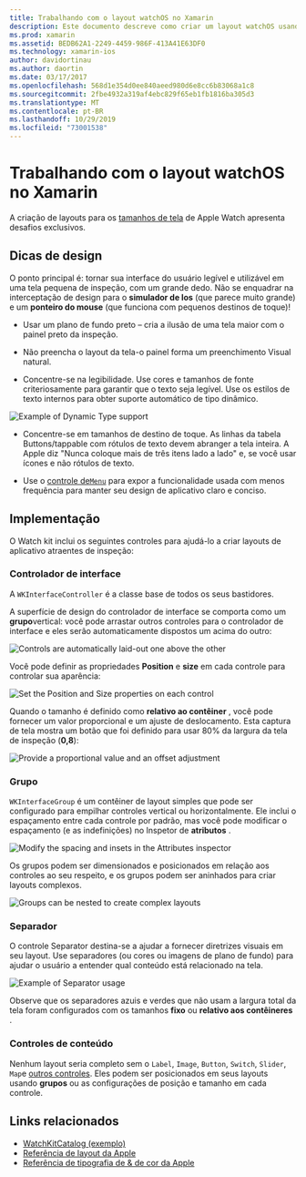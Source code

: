 ```yaml
---
title: Trabalhando com o layout watchOS no Xamarin
description: Este documento descreve como criar um layout watchOS usando o Xamarin. Ele aborda os controladores de interface, grupos, separadores e controles de conteúdo.
ms.prod: xamarin
ms.assetid: BEDB62A1-2249-4459-986F-413A41E63DF0
ms.technology: xamarin-ios
author: davidortinau
ms.author: daortin
ms.date: 03/17/2017
ms.openlocfilehash: 568d1e354d0ee840aeed980d6e8cc6b83068a1c8
ms.sourcegitcommit: 2fbe4932a319af4ebc829f65eb1fb1816ba305d3
ms.translationtype: MT
ms.contentlocale: pt-BR
ms.lasthandoff: 10/29/2019
ms.locfileid: "73001538"
---
```

# <a name="working-with-watchos-layout-in-xamarin"></a>Trabalhando com o layout watchOS no Xamarin

A criação de layouts para os [tamanhos de tela](~/ios/watchos/app-fundamentals/screen-sizes.md) de Apple Watch apresenta desafios exclusivos.

## <a name="design-tips"></a>Dicas de design

O ponto principal é: tornar sua interface do usuário legível e utilizável em uma tela pequena de inspeção, com um grande dedo. Não se enquadrar na interceptação de design para o **simulador de Ios** (que parece muito grande) e um **ponteiro do mouse** (que funciona com pequenos destinos de toque)!

- Usar um plano de fundo preto – cria a ilusão de uma tela maior com o painel preto da inspeção.

- Não preencha o layout da tela-o painel forma um preenchimento Visual natural.

- Concentre-se na legibilidade. Use cores e tamanhos de fonte criteriosamente para garantir que o texto seja legível. Use os estilos de texto internos para obter suporte automático de tipo dinâmico.

![](layout-images/type.png "Example of Dynamic Type support")

- Concentre-se em tamanhos de destino de toque. As linhas da tabela Buttons/tappable com rótulos de texto devem abranger a tela inteira. A Apple diz "Nunca coloque mais de três itens lado a lado" e, se você usar ícones e não rótulos de texto.

- Use o [controle de`Menu`](~/ios/watchos/user-interface/menu.md) para expor a funcionalidade usada com menos frequência para manter seu design de aplicativo claro e conciso.

## <a name="implementation"></a>Implementação

O Watch kit inclui os seguintes controles para ajudá-lo a criar layouts de aplicativo atraentes de inspeção:

### <a name="interface-controller"></a>Controlador de interface

A `WKInterfaceController` é a classe base de todos os seus bastidores.

A superfície de design do controlador de interface se comporta como um **grupo**vertical: você pode arrastar outros controles para o controlador de interface e eles serão automaticamente dispostos um acima do outro:

![](layout-images/controller-scene.png "Controls are automatically laid-out one above the other")

Você pode definir as propriedades **Position** e **size** em cada controle para controlar sua aparência:

![](layout-images/positionsize-attributes.png "Set the Position and Size properties on each control")

Quando o tamanho é definido como **relativo ao contêiner** , você pode fornecer um valor proporcional e um ajuste de deslocamento. Esta captura de tela mostra um botão que foi definido para usar 80% da largura da tela de inspeção (**0,8**):

![](layout-images/button-attributes.png "Provide a proportional value and an offset adjustment")

### <a name="group"></a>Grupo

`WKInterfaceGroup` é um contêiner de layout simples que pode ser configurado para empilhar controles vertical ou horizontalmente. Ele inclui o espaçamento entre cada controle por padrão, mas você pode modificar o espaçamento (e as indefinições) no Inspetor de **atributos** .

![](layout-images/group-attributes.png "Modify the spacing and insets in the Attributes inspector")

Os grupos podem ser dimensionados e posicionados em relação aos controles ao seu respeito, e os grupos podem ser aninhados para criar layouts complexos.

![](layout-images/group-scene.png "Groups can be nested to create complex layouts")

### <a name="separator"></a>Separador

O controle Separator destina-se a ajudar a fornecer diretrizes visuais em seu layout. Use separadores (ou cores ou imagens de plano de fundo) para ajudar o usuário a entender qual conteúdo está relacionado na tela.

![](layout-images/separator-scene.png "Example of Separator usage")

Observe que os separadores azuis e verdes que não usam a largura total da tela foram configurados com os tamanhos **fixo** ou **relativo aos contêineres** .

### <a name="content-controls"></a>Controles de conteúdo

Nenhum layout seria completo sem o `Label`, `Image`, `Button`, `Switch`, `Slider`, `Map`e [outros controles](~/ios/watchos/user-interface/index.md).
Eles podem ser posicionados em seus layouts usando **grupos** ou as configurações de posição e tamanho em cada controle.

## <a name="related-links"></a>Links relacionados

- [WatchKitCatalog (exemplo)](https://docs.microsoft.com/samples/xamarin/ios-samples/watchos-watchkitcatalog)
- [Referência de layout da Apple](https://developer.apple.com/library/prerelease/ios/documentation/UserExperience/Conceptual/WatchHumanInterfaceGuidelines/Layout.html)
- [Referência de tipografia de & de cor da Apple](https://developer.apple.com/library/prerelease/ios/documentation/UserExperience/Conceptual/WatchHumanInterfaceGuidelines/ColorandTypography.html)
